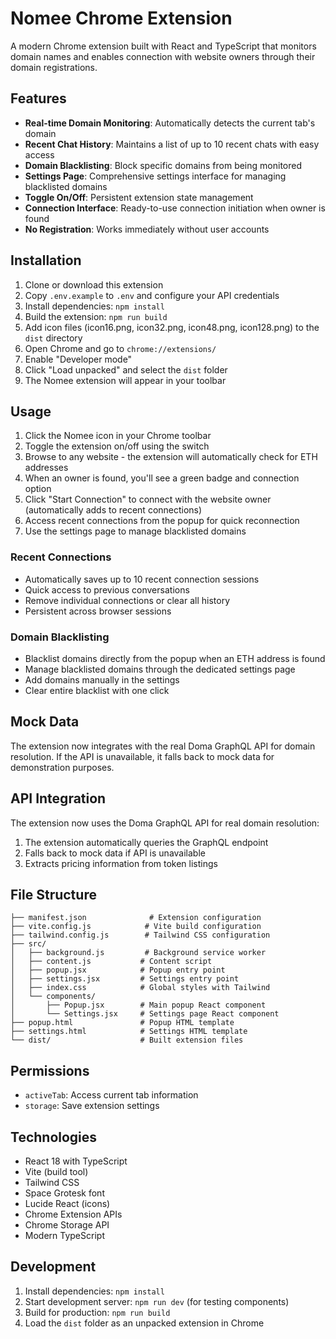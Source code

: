 # Nomee Chrome Extension

A modern Chrome extension built with React and TypeScript that monitors domain names and enables connection with website owners through their domain registrations.

## Features

- **Real-time Domain Monitoring**: Automatically detects the current tab's domain
- **Recent Chat History**: Maintains a list of up to 10 recent chats with easy access
- **Domain Blacklisting**: Block specific domains from being monitored
- **Settings Page**: Comprehensive settings interface for managing blacklisted domains
- **Toggle On/Off**: Persistent extension state management
- **Connection Interface**: Ready-to-use connection initiation when owner is found
- **No Registration**: Works immediately without user accounts

## Installation

1. Clone or download this extension
2. Copy `.env.example` to `.env` and configure your API credentials
3. Install dependencies: `npm install`
4. Build the extension: `npm run build`
5. Add icon files (icon16.png, icon32.png, icon48.png, icon128.png) to the `dist` directory
6. Open Chrome and go to `chrome://extensions/`
7. Enable "Developer mode"
8. Click "Load unpacked" and select the `dist` folder
9. The Nomee extension will appear in your toolbar


## Usage

1. Click the Nomee icon in your Chrome toolbar
2. Toggle the extension on/off using the switch
3. Browse to any website - the extension will automatically check for ETH addresses
4. When an owner is found, you'll see a green badge and connection option
5. Click "Start Connection" to connect with the website owner (automatically adds to recent connections)
6. Access recent connections from the popup for quick reconnection
7. Use the settings page to manage blacklisted domains

### Recent Connections

- Automatically saves up to 10 recent connection sessions
- Quick access to previous conversations
- Remove individual connections or clear all history
- Persistent across browser sessions

### Domain Blacklisting

- Blacklist domains directly from the popup when an ETH address is found
- Manage blacklisted domains through the dedicated settings page
- Add domains manually in the settings
- Clear entire blacklist with one click

## Mock Data

The extension now integrates with the real Doma GraphQL API for domain resolution. If the API is unavailable, it falls back to mock data for demonstration purposes.

## API Integration

The extension now uses the Doma GraphQL API for real domain resolution:

1. The extension automatically queries the GraphQL endpoint
2. Falls back to mock data if API is unavailable
3. Extracts pricing information from token listings

## File Structure

```
├── manifest.json              # Extension configuration
├── vite.config.js            # Vite build configuration
├── tailwind.config.js        # Tailwind CSS configuration
├── src/
│   ├── background.js         # Background service worker
│   ├── content.js           # Content script
│   ├── popup.jsx            # Popup entry point
│   ├── settings.jsx         # Settings entry point
│   ├── index.css            # Global styles with Tailwind
│   └── components/
│       ├── Popup.jsx        # Main popup React component
│       └── Settings.jsx     # Settings page React component
├── popup.html               # Popup HTML template
├── settings.html            # Settings HTML template
└── dist/                    # Built extension files
```

## Permissions

- `activeTab`: Access current tab information
- `storage`: Save extension settings

## Technologies

- React 18 with TypeScript
- Vite (build tool)
- Tailwind CSS
- Space Grotesk font
- Lucide React (icons)
- Chrome Extension APIs
- Chrome Storage API
- Modern TypeScript

## Development

1. Install dependencies: `npm install`
2. Start development server: `npm run dev` (for testing components)
3. Build for production: `npm run build`
4. Load the `dist` folder as an unpacked extension in Chrome